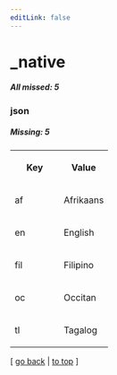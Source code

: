 ```yaml
---
editLink: false
---
```


# _native

##### All missed: 5


### json

##### Missing: 5

<table width="100%">
<tr><th width="50%">

Key

</th><th width="50%">

Value

</th></tr>
<tr><td width="50%">

af

</td><td width="50%">

Afrikaans

</td></tr>
<tr><td width="50%">

en

</td><td width="50%">

English

</td></tr>
<tr><td width="50%">

fil

</td><td width="50%">

Filipino

</td></tr>
<tr><td width="50%">

oc

</td><td width="50%">

Occitan

</td></tr>
<tr><td width="50%">

tl

</td><td width="50%">

Tagalog

</td></tr>
</table>

[ [go back](../status.md) | [to top](#) ]

